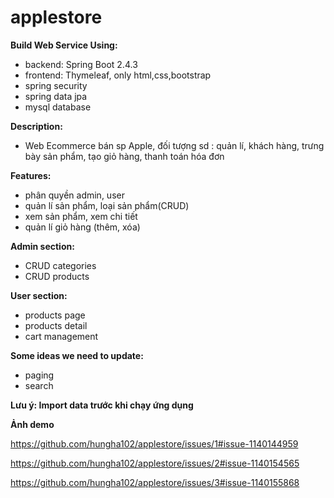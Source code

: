 # applestore
**Build Web Service Using:**
- backend: Spring Boot 2.4.3
- frontend: Thymeleaf, only html,css,bootstrap
- spring security
- spring data jpa
- mysql database

**Description:**
- Web Ecommerce bán sp Apple, đối tượng sd : quản lí, khách hàng, trưng bày sản phẩm, tạo giỏ hàng, thanh toán hóa đơn

**Features:**
- phân quyền admin, user
- quản lí sản phẩm, loại sản phẩm(CRUD)
- xem sản phẩm, xem chi tiết
- quản lí giỏ hàng (thêm, xóa)

**Admin section:**
- CRUD categories
- CRUD products

**User section:**
- products page
- products detail
- cart management

**Some ideas we need to update:**
- paging
- search 

**Lưu ý: Import data trước khi chạy ứng dụng**

**Ảnh demo**

https://github.com/hungha102/applestore/issues/1#issue-1140144959

https://github.com/hungha102/applestore/issues/2#issue-1140154565

https://github.com/hungha102/applestore/issues/3#issue-1140155868

